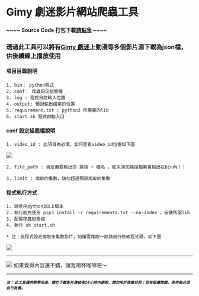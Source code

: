 # Gimy 劇迷影片網站爬蟲工具

#### ~~~~ Source Code 打包下載[請點我](https://downgit.github.io/#/home?url=https://github.com/JeffWen0105/howhow/tree/main/Python/Crawler/Gimy) ~~~~

### 透過此工具可以將有[Gimy 劇迷](https://gimy.one/)上動漫等多個影片源下載為json檔，供後續線上播放使用

#### 項目目錄說明

```
1. bin： python程式
2. conf： 爬蟲設定組態檔
3. log : 程式日誌輸入位置
4. output: 預設輸出檔案的位置
5. requirement.txt : python3 所需要的lib
6. start.sh 程式啟動入口
```

#### conf 設定組態檔說明
```
1. video_id : 此項目為必填，如何查看video_id位置如下圖
```
![](https://i.imgur.com/QlBW00c.jpg)
```
2. file_path : 自定義要輸出的 路徑 + 檔名 ，如未添加路徑檔案會輸出在bin內！！

3. limit : 爬取的集數，請勿超過預設爬取的集數

```

#### 程式執行方式
```
1. 請使用python3以上版本
2. 執行前先使用 pip3 install -r requirements.txt --no-index ，安裝所需lib
3. 配置爬蟲組態檔
4. 執行 sh start.sh

* 注：此程式設定爬取多集數影片，如僅需爬取一部請自行修改程式碼，如下圖
```
![](https://i.imgur.com/Du9Jc17.png)


---



[![](https://i.imgur.com/sgdmN00.png)](https://buymeacoffee.com/jeffwen0105)
如果覺得內容還不錯，請我喝杯咖啡吧～


---


<font size="1"><I><b>注： 此工具僅供教學用途，請於下載影片連結後24小時內刪除，請勿用於商業目的；若有版權問題，使用者必須自行負責。</b></I></font>

